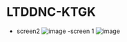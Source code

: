 # LTDDNC-KTGK
- screen2
![image](https://user-images.githubusercontent.com/85795458/197111180-fb58a59d-e145-42ec-a4b1-2a2b59a3e62a.png)
-screen 1
![image](https://user-images.githubusercontent.com/85795458/197111208-6f71bae9-58a8-4d24-a56f-e2d062a5263f.png)
